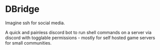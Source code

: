 # DBridge

Imagine ssh for social media.

A quick and painless discord bot to run shell commands on a server via discord with togglable permissions - mostly for self hosted game servers for small communities.
